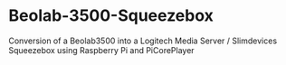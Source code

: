 # Beolab-3500-Squeezebox
Conversion of a Beolab3500 into a Logitech Media Server / Slimdevices Squeezebox using Raspberry Pi and PiCorePlayer

